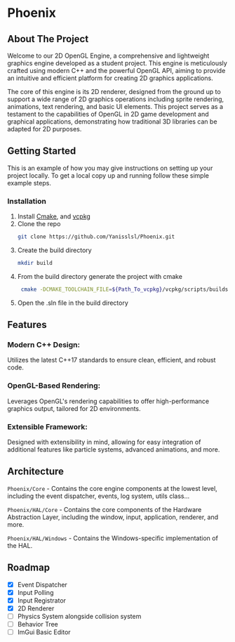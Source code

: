 # Phoenix
<!-- ABOUT THE PROJECT -->
## About The Project
Welcome to our 2D OpenGL Engine, a comprehensive and lightweight graphics engine developed as a student project. This engine is meticulously crafted using modern C++ and the powerful OpenGL API, aiming to provide an intuitive and efficient platform for creating 2D graphics applications.

The core of this engine is its 2D renderer, designed from the ground up to support a wide range of 2D graphics operations including sprite rendering, animations, text rendering, and basic UI elements. This project serves as a testament to the capabilities of OpenGL in 2D game development and graphical applications, demonstrating how traditional 3D libraries can be adapted for 2D purposes.

<!-- GETTING STARTED -->
## Getting Started

This is an example of how you may give instructions on setting up your project locally.
To get a local copy up and running follow these simple example steps.

### Installation

1. Install [Cmake](https://cmake.org/download/), and [vcpkg](https://vcpkg.io/en/getting-started)
2. Clone the repo
   ```sh
   git clone https://github.com/Yanisslsl/Phoenix.git
   ```
3. Create the build directory
      ```sh
      mkdir build
      ```
4. From the build directory generate the project with cmake
    ```sh
     cmake -DCMAKE_TOOLCHAIN_FILE=${Path_To_vcpkg}/vcpkg/scripts/buildsystems/vcpkg.cmake ..
     ```
5. Open the .sln file in the build directory

## Features

### Modern C++ Design:
Utilizes the latest C++17 standards to ensure clean, efficient, and robust code.
### OpenGL-Based Rendering: 
Leverages OpenGL's rendering capabilities to offer high-performance graphics output, tailored for 2D environments.
### Extensible Framework: 
Designed with extensibility in mind, allowing for easy integration of additional features like particle systems, advanced animations, and more.


## Architecture

`Phoenix/Core` - Contains the core engine components at the lowest level, including the event dispatcher, events, log system, utils class...

`Phoenix/HAL/Core` - Contains the core components of the Hardware Abstraction Layer, including the window, input, application, renderer, and more.

`Phoenix/HAL/Windows` - Contains the Windows-specific implementation of the HAL.

<!-- ROADMAP -->
## Roadmap

- [x] Event Dispatcher
- [x] Input Polling
- [x] Input Registrator
- [x] 2D Renderer
- [ ] Physics System alongside collision system
- [ ] Behavior Tree
- [ ] ImGui Basic Editor

